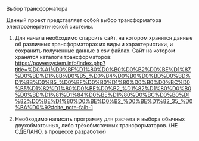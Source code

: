 Выбор трансформатора

Данный проект представляет собой выбор трансформатора электроэнергетической системы.

1) Для начала необходимо спарсить сайт, на котором хранятся данные об различных трансформаторах их виды и характеристики, и сохранить полученные данные в csv файлах.
Сайт на котором хранятся каталоги трансформаторов: https://powersystem.info/index.php?title=%D0%A1%D0%BF%D1%80%D0%B0%D0%B2%D0%BE%D1%87%D0%BD%D1%8B%D0%B5_%D0%B4%D0%B0%D0%BD%D0%BD%D1%8B%D0%B5_%D0%BF%D0%B0%D1%80%D0%B0%D0%BC%D0%B5%D1%82%D1%80%D0%BE%D0%B2_%D1%82%D1%80%D0%B0%D0%BD%D1%81%D1%84%D0%BE%D1%80%D0%BC%D0%B0%D1%82%D0%BE%D1%80%D0%BE%D0%B2_%D0%BE%D1%82_35_%D0%BA%D0%92#cite_note-faib-1

2) Необходимо написать программу для расчета и выбора обычных двухобмоточных, либо трёхобмоточных трансформаторов. (НЕ СДЕЛАНО, в процессе разработки)
